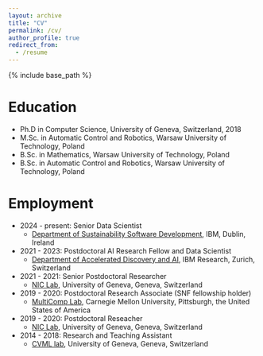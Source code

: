 ```yaml
---
layout: archive
title: "CV"
permalink: /cv/
author_profile: true
redirect_from:
  - /resume
---
```


{% include base_path %}

Education
======
* Ph.D in Computer Science, University of Geneva, Switzerland, 2018
* M.Sc. in Automatic Control and Robotics, Warsaw University of Technology, Poland
* B.Sc. in Mathematics, Warsaw University of Technology, Poland
* B.Sc. in Automatic Control and Robotics, Warsaw University of Technology, Poland

Employment
======
* 2024 - present: Senior Data Scientist
	* [Department of Sustainability Software Development](https://www.ibm.com/sustainability), IBM, Dublin, Ireland
* 2021 - 2023: Postdoctoral AI Research Fellow and Data Scientist
	* [Department of Accelerated Discovery and AI](https://research.ibm.com/), IBM Research, Zurich, Switzerland
* 2021 - 2021: Senior Postdoctoral Researcher
	* [NIC  Lab](https://neurocenter-unige.ch/research-groups/patrik-vuilleumier/), University of Geneva, Geneva, Switzerland
* 2019 - 2020: Postdoctoral Research Associate (SNF fellowship holder)
	* [MultiComp Lab](http://multicomp.cs.cmu.edu/), Carnegie Mellon University, Pittsburgh, the United States of America 
* 2019 - 2020: Postdoctoral Reseacher
	* [NIC  Lab](https://neurocenter-unige.ch/research-groups/patrik-vuilleumier/), University of Geneva, Geneva, Switzerland
* 2014 - 2018: Research and Teaching Assistant
	* [CVML lab](https://cvml.unige.ch/), University of Geneva, Geneva, Switzerland
